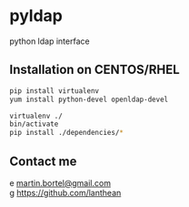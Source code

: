 # pyldap
python ldap interface

## Installation on CENTOS/RHEL
```sh
pip install virtualenv
yum install python-devel openldap-devel
```
```sh
virtualenv ./
bin/activate
pip install ./dependencies/*
```
## Contact me
e	martin.bortel@gmail.com  
g https://github.com/lanthean  
